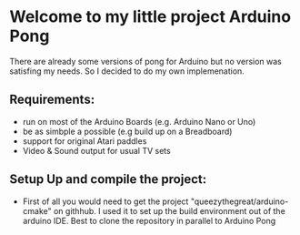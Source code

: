 Welcome to my little project Arduino Pong
==============

There are already some versions of pong for Arduino but no version was satisfing my needs.
So I decided to do my own implemenation.


Requirements:
--------------

- run on most of the Arduino Boards (e.g. Arduino Nano or Uno)
- be as simbple a possible (e.g build up on a Breadboard)
- support for original Atari paddles
- Video & Sound output for usual TV sets


Setup Up and compile the project:
--------------
- First of all you would need to get the project "queezythegreat/arduino-cmake" on githhub.
  I used it to set up the build environment out of the arduino IDE.
  Best to clone the repository in parallel to Arduino Pong
  

